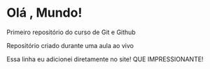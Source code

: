 # Olá , Mundo!
 Primeiro repositório do curso de Git e Github

 Repositório criado durante uma aula ao vivo 

Essa  linha  eu adicionei diretamente  no site! QUE IMPRESSIONANTE!
